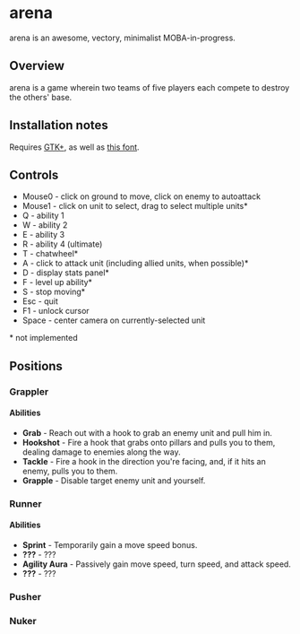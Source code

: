 arena
=====

arena is an awesome, vectory, minimalist MOBA-in-progress.


Overview
--------

arena is a game wherein two teams of five players each compete to destroy the others' base.


Installation notes
------------------

Requires [GTK+](http://www.gtk.org/download/), as well as [this font](http://www.dsg4.com/04/extra/bitmap/stuff/04b_19.zip).


Controls
--------

- Mouse0 - click on ground to move, click on enemy to autoattack
- Mouse1 - click on unit to select, drag to select multiple units*
- Q - ability 1
- W - ability 2
- E - ability 3
- R - ability 4 (ultimate)
- T - chatwheel*
- A - click to attack unit (including allied units, when possible)*
- D - display stats panel*
- F - level up ability*
- S - stop moving*
- Esc - quit
- F1 - unlock cursor
- Space - center camera on currently-selected unit

\* not implemented


Positions
---------

### Grappler ###

#### Abilities ####

- **Grab** - Reach out with a hook to grab an enemy unit and pull him in.
- **Hookshot** - Fire a hook that grabs onto pillars and pulls you to them, dealing damage to enemies along the way.
- **Tackle** - Fire a hook in the direction you're facing, and, if it hits an enemy, pulls you to them.
- **Grapple** - Disable target enemy unit and yourself.


### Runner ###

#### Abilities ####

- **Sprint** - Temporarily gain a move speed bonus.
- **???** - ???
- **Agility Aura** - Passively gain move speed, turn speed, and attack speed.
- **???** - ???


### Pusher ###


### Nuker ###